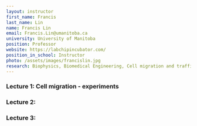 ```yaml
---
layout: instructor
first_name: Francis
last_name: Lin
name: Francis Lin
email: Francis.Lin@umanitoba.ca
university: University of Manitoba
position: Professor
website: https://labchipincubator.com/
position_in_school: Instructor
photo: /assets/images/francislin.jpg
research: Biophysics, Biomedical Engineering, Cell migration and trafficking, Immunology
---
```


### Lecture 1: Cell migration - experiments

### Lecture 2:

### Lecture 3: